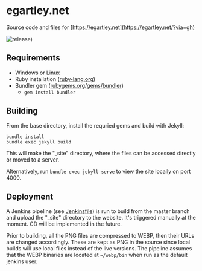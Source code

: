 # egartley.net
Source code and files for [https://egartley.net](https://egartley.net/?via=gh)

![release)](https://img.shields.io/github/v/release/egartley/net)

## Requirements

- Windows or Linux
- Ruby installation ([ruby-lang.org](https://www.ruby-lang.org/en/))
- Bundler gem ([rubygems.org/gems/bundler](https://rubygems.org/gems/bundler))
    - `gem install bundler`

## Building

From the base directory, install the requried gems and build with Jekyll:  

`bundle install`  
`bundle exec jekyll build`  

This will make the "_site" directory, where the files can be accessed directly or moved to a server.

Alternatively, run `bundle exec jekyll serve` to view the site locally on port 4000.

## Deployment

A Jenkins pipeline (see [Jenkinsfile](https://github.com/egartley/net/blob/master/Jenkinsfile)) is run to build from the master branch and upload the "_site" directory to the website. It's triggered manually at the moment. CD will be implemented in the future.

Prior to building, all the PNG files are compressed to WEBP, then their URLs are changed accordingly. These are kept as PNG in the source since local builds will use local files instead of the live versions. The pipeline assumes that the WEBP binaries are located at `~/webp/bin` when run as the default jenkins user.
